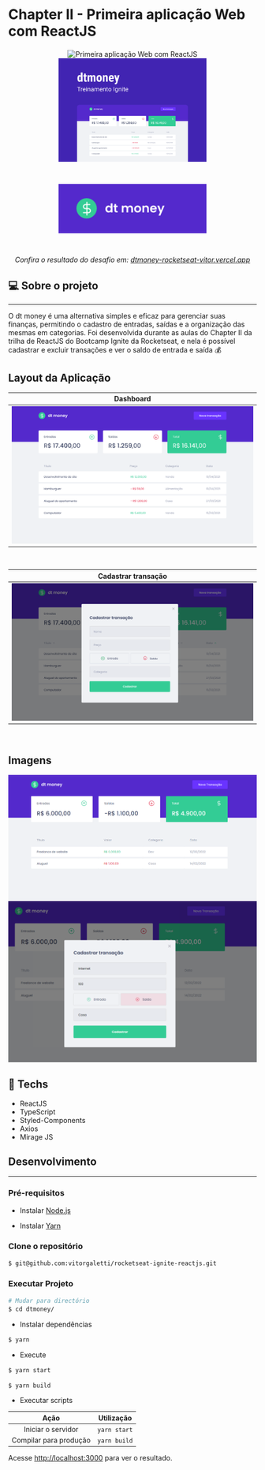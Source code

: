 # Chapter II - Primeira aplicação Web com ReactJS

<p align="center">
  <img alt="Primeira aplicação Web com ReactJS" src="https://xesque.rocketseat.dev/platform/1615807892968.svg" width="200" hspace="50" align="center"/>
  <img alt="ignews" src="./public/dtmoney.png" width="300" align="center"/>
</p>

<br>

<p align="center">
<img alt="ignews" src="./src/assets/logo.png" width="300" align="center"/>
</p>

<br>

<p align="center"><em>Confira o resultado do desafio em: <a href="https://dtmoney-rocketseat-vitor.vercel.app/" target="_blank">dtmoney-rocketseat-vitor.vercel.app</a></em></p>

## :computer: Sobre o projeto

<hr>

O dt money é uma alternativa simples e eficaz para gerenciar suas finanças, permitindo o cadastro de entradas, saídas e a organização das mesmas em categorias. Foi desenvolvida durante as aulas do Chapter II da trilha de ReactJS do Bootcamp Ignite da Rocketseat, e nela é possível cadastrar e excluir transações e ver o saldo de entrada e saída 💰

## Layout da Aplicação

|                         Dashboard                         |
| :-------------------------------------------------------: |
| <img src="./src/assets/dashboard.png" alt="dashboard"  /> |

<br>

|                          Cadastrar transação                          |
| :-------------------------------------------------------------------: |
| <img src="./src/assets/transaction.png" alt="cadastrar transação"  /> |

<br>

## Imagens

<div>
   <img src="./src/assets/image-1.png" width="600" />
   <img src="./src/assets/image-2.png" width="600" />
</div>

## :rocket: Techs

<ul>
  <li> ReactJS </li>
  <li> TypeScript </li>
  <li> Styled-Components </li>
  <li> Axios </li>
  <li> Mirage JS </li>
</ul>

## Desenvolvimento

---

### Pré-requisitos

- Instalar [Node.js](https://nodejs.org)

- Instalar [Yarn](https://yarnpkg.com/)

### Clone o repositório

```bash
$ git@github.com:vitorgaletti/rocketseat-ignite-reactjs.git
```

### Executar Projeto

```bash
# Mudar para directório
$ cd dtmoney/
```

- Instalar dependências

```bash
$ yarn
```

- Execute

```bash
$ yarn start
```

```bash
$ yarn build
```

- Executar scripts

|          Ação          |  Utilização  |
| :--------------------: | :----------: |
|   Iniciar o servidor   | `yarn start` |
| Compilar para produção | `yarn build` |

Acesse <http://localhost:3000> para ver o resultado.
